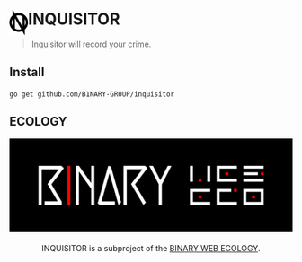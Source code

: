 <h1>
  <img src="images/logo.svg" align="left" height="46px" alt="INQUISITOR logo"/>
  <span>INQUISITOR</span>
</h1>

> Inquisitor will record your crime.

## Install

```shell
go get github.com/B1NARY-GR0UP/inquisitor
```

## ECOLOGY

<p align="center">
<img src="https://github.com/justlorain/justlorain/blob/main/images/BINARY-WEB-ECO.png" alt="BINARY-WEB-ECO"/>
<br/><br/>
INQUISITOR is a subproject of the <a href="https://github.com/B1NARY-GR0UP">BINARY WEB ECOLOGY</a>.
</p>